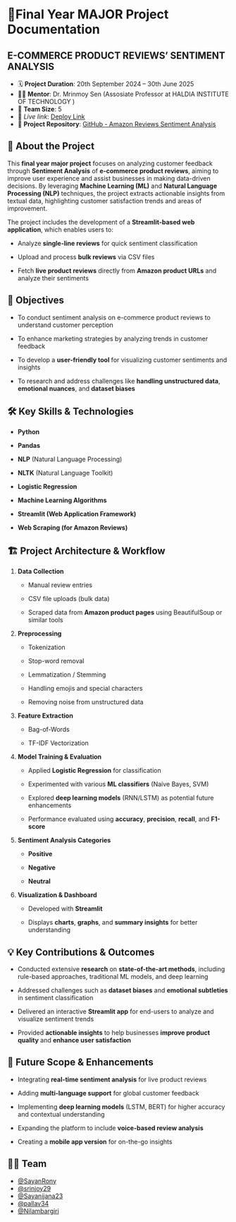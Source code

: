 📄Final Year MAJOR Project Documentation 
========================

**E-COMMERCE PRODUCT REVIEWS’ SENTIMENT ANALYSIS**
--------------------------------------------------

*   🗓️ **Project Duration**: 20th September 2024 – 30th June 2025
*   👨‍🏫 **Mentor**: Dr. Mrinmoy Sen (Assosiate Professor at HALDIA INSTITUTE OF TECHNOLOGY )
*   👥 **Team Size**: 5
*   🔗 *Live link*: [Deploy Link](https://ecommercereviewsentimentanalysis-g44.streamlit.app/)
*   🔗 **Project Repository**: [GitHub - Amazon Reviews Sentiment Analysis](https://github.com/SayanRony/Amazon-Reviews-Sentiment-Analysis)

🔖 **About the Project**
------------------------

This **final year major project** focuses on analyzing customer feedback through **Sentiment Analysis** of **e-commerce product reviews**, aiming to improve user experience and assist businesses in making data-driven decisions. By leveraging **Machine Learning (ML)** and **Natural Language Processing (NLP)** techniques, the project extracts actionable insights from textual data, highlighting customer satisfaction trends and areas of improvement.

The project includes the development of a **Streamlit-based web application**, which enables users to:

*   Analyze **single-line reviews** for quick sentiment classification
    
*   Upload and process **bulk reviews** via CSV files
    
*   Fetch **live product reviews** directly from **Amazon product URLs** and analyze their sentiments
    

🎯 **Objectives**
-----------------

*   To conduct sentiment analysis on e-commerce product reviews to understand customer perception
    
*   To enhance marketing strategies by analyzing trends in customer feedback
    
*   To develop a **user-friendly tool** for visualizing customer sentiments and insights
    
*   To research and address challenges like **handling unstructured data**, **emotional nuances**, and **dataset biases**
    

🛠️ **Key Skills & Technologies**
---------------------------------

*   **Python**
    
*   **Pandas**
    
*   **NLP** (Natural Language Processing)
    
*   **NLTK** (Natural Language Toolkit)
    
*   **Logistic Regression**
    
*   **Machine Learning Algorithms**
    
*   **Streamlit (Web Application Framework)**
    
*   **Web Scraping (for Amazon Reviews)**
    

🏗️ **Project Architecture & Workflow**
---------------------------------------

1.  **Data Collection**
    
    *   Manual review entries
        
    *   CSV file uploads (bulk data)
        
    *   Scraped data from **Amazon product pages** using BeautifulSoup or similar tools
        
2.  **Preprocessing**
    
    *   Tokenization
        
    *   Stop-word removal
        
    *   Lemmatization / Stemming
        
    *   Handling emojis and special characters
        
    *   Removing noise from unstructured data
        
3.  **Feature Extraction**
    
    *   Bag-of-Words
        
    *   TF-IDF Vectorization
        
4.  **Model Training & Evaluation**
    
    *   Applied **Logistic Regression** for classification
        
    *   Experimented with various **ML classifiers** (Naive Bayes, SVM)
        
    *   Explored **deep learning models** (RNN/LSTM) as potential future enhancements
        
    *   Performance evaluated using **accuracy**, **precision**, **recall**, and **F1-score**
        
5.  **Sentiment Analysis Categories**
    
    *   **Positive**
        
    *   **Negative**
        
    *   **Neutral**
        
6.  **Visualization & Dashboard**
    
    *   Developed with **Streamlit**
        
    *   Displays **charts**, **graphs**, and **summary insights** for better understanding
        

💡 **Key Contributions & Outcomes**
-----------------------------------

*   Conducted extensive **research** on **state-of-the-art methods**, including rule-based approaches, traditional ML models, and deep learning
    
*   Addressed challenges such as **dataset biases** and **emotional subtleties** in sentiment classification
    
*   Delivered an interactive **Streamlit app** for end-users to analyze and visualize sentiment trends
    
*   Provided **actionable insights** to help businesses **improve product quality** and **enhance user satisfaction**
    

🚀 **Future Scope & Enhancements**
----------------------------------

*   Integrating **real-time sentiment analysis** for live product reviews
    
*   Adding **multi-language support** for global customer feedback
    
*   Implementing **deep learning models** (LSTM, BERT) for higher accuracy and contextual understanding
    
*   Expanding the platform to include **voice-based review analysis**
    
*   Creating a **mobile app version** for on-the-go insights
    

👨‍💻 Team
----------
*   [@SayanRony](https://github.com/SayanRony)
*   [@srinjoy29](https://github.com/srinjoy29)
*   [@Sayanijana23](https://github.com/Sayanijana23)
*   [@pallav34](https://github.com/pallav34)
*   [@Nilambargiri](https://github.com)
